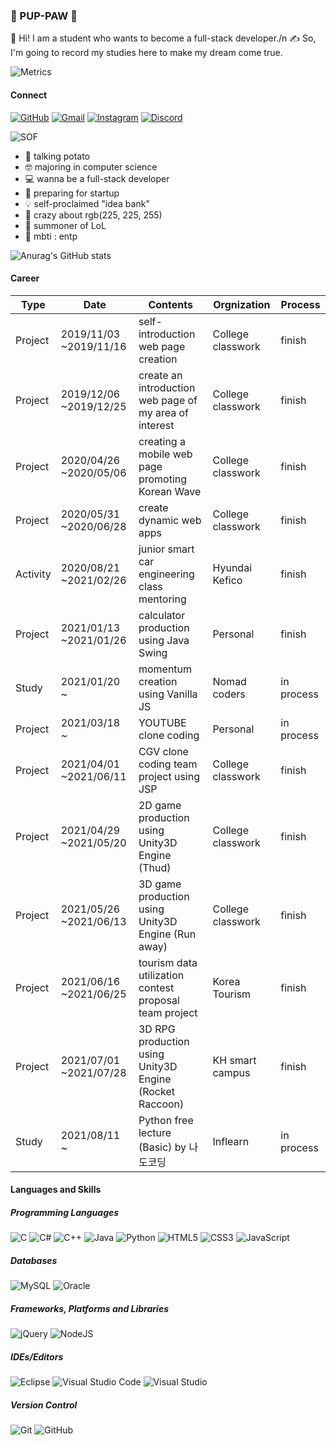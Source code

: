 ### 🐾 PUP-PAW 🐾

👋 Hi! I am a student who wants to become a full-stack developer./n
✍️ So, I'm going to record my studies here to make my dream come true.

![Metrics](https://metrics.lecoq.io/pup-paw?template=classic&base.repositories=0&languages=1&languages.ignored=c%2Cc%2B%2B%2Cjava&config.timezone=Asia%2FSeoul&config.animated=true)

#### Connect
[![GitHub](https://img.shields.io/badge/github-%23121011.svg?style=for-the-badge&logo=github&logoColor=white&link=https://github.com/pup-paw)](https://github.com/pup-paw) [![Gmail](https://img.shields.io/badge/Gmail-D14836?style=for-the-badge&logo=gmail&logoColor=white&link=mailto:wldusdl0310@gmail.com)](mailto:wldusdl0310@gmail.com) [![Instagram](https://img.shields.io/badge/J._.Y99-%23E4405F.svg?style=for-the-badge&logo=Instagram&logoColor=white&link=https://instagram.com/_u/j._.y99)](https://instagram.com/_u/j._.y99) [![Discord](https://img.shields.io/badge/GRR99/1717-%237289DA.svg?style=for-the-badge&logo=discord&logoColor=white&link=https://discord.com/channels/@me)](https://discord.com/channels/@me)

![SOF](https://stackoverflow.com/users/flair/14706139.png?theme=Dark)

- 🥔 talking potato
- 🤓 majoring in computer science
- 💻 wanna be a full-stack developer
- 🐥 preparing for startup
- 💡 self-proclaimed "idea bank"
- 💜 crazy about rgb(225, 225, 255)
- 👾 summoner of LoL
- 🤪 mbti : entp

![Anurag's GitHub stats](https://github-readme-stats.vercel.app/api?username=pup-paw&show_icons=true&theme=tokyonight)

#### Career
| Type     | Date                   | Contents                                                | Orgnization       | Process    |
|----------|------------------------|---------------------------------------------------------|-------------------|------------|
| Project  | 2019/11/03 ~2019/11/16 | self-introduction web page creation                     | College classwork | finish     |
| Project  | 2019/12/06 ~2019/12/25 | create an introduction web page of my area of interest  | College classwork | finish     |
| Project  | 2020/04/26 ~2020/05/06 | creating a mobile web page promoting Korean Wave        | College classwork | finish     |
| Project  | 2020/05/31 ~2020/06/28 | create dynamic web apps                                 | College classwork | finish     |
| Activity | 2020/08/21 ~2021/02/26 | junior smart car engineering class mentoring            | Hyundai Kefico    | finish     |
| Project  | 2021/01/13 ~2021/01/26 | calculator production using Java Swing                  | Personal          | finish     |
| Study    | 2021/01/20 ~           | momentum creation using Vanilla JS                      | Nomad coders      | in process |
| Project  | 2021/03/18 ~           | YOUTUBE clone coding                                    | Personal          | in process |
| Project  | 2021/04/01 ~2021/06/11 | CGV clone coding team project using JSP                 | College classwork | finish     |
| Project  | 2021/04/29 ~2021/05/20 | 2D game production using Unity3D Engine (Thud)          | College classwork | finish     |
| Project  | 2021/05/26 ~2021/06/13 | 3D game production using Unity3D Engine (Run away)      | College classwork | finish     |
| Project  | 2021/06/16 ~2021/06/25 | tourism data utilization contest proposal team project  | Korea Tourism     | finish     |
| Project  | 2021/07/01 ~2021/07/28 | 3D RPG production using Unity3D Engine (Rocket Raccoon) | KH smart campus   | finish     |
| Study    | 2021/08/11 ~           | Python free lecture (Basic) by 나도코딩                 | Inflearn          | in process |

#### Languages and Skills
##### Programming Languages
![C](https://img.shields.io/badge/c-%2300599C.svg?style=for-the-badge&logo=c&logoColor=white) ![C#](https://img.shields.io/badge/c%23-%23239120.svg?style=for-the-badge&logo=c-sharp&logoColor=white) ![C++](https://img.shields.io/badge/c++-%2300599C.svg?style=for-the-badge&logo=c%2B%2B&logoColor=white) ![Java](https://img.shields.io/badge/java-%23ED8B00.svg?style=for-the-badge&logo=java&logoColor=white) ![Python](https://img.shields.io/badge/python-3670A0?style=for-the-badge&logo=python&logoColor=ffdd54)
![HTML5](https://img.shields.io/badge/html5-%23E34F26.svg?style=for-the-badge&logo=html5&logoColor=white) ![CSS3](https://img.shields.io/badge/css3-%231572B6.svg?style=for-the-badge&logo=css3&logoColor=white) ![JavaScript](https://img.shields.io/badge/javascript-%23323330.svg?style=for-the-badge&logo=javascript&logoColor=%23F7DF1E)

##### Databases
![MySQL](https://img.shields.io/badge/mysql-%230769AD.svg?style=for-the-badge&logo=mysql&logoColor=white) ![Oracle](https://img.shields.io/badge/oracle-%23F00000.svg?style=for-the-badge&logo=oracle&logoColor=white)

##### Frameworks, Platforms and Libraries
![jQuery](https://img.shields.io/badge/jquery-%230769AD.svg?style=for-the-badge&logo=jquery&logoColor=white) ![NodeJS](https://img.shields.io/badge/node.js-6DA55F?style=for-the-badge&logo=node.js&logoColor=white)

##### IDEs/Editors
![Eclipse](https://img.shields.io/badge/Eclipse-782a90.svg?style=for-the-badge&logo=Eclipse&logoColor=orange) ![Visual Studio Code](https://img.shields.io/badge/VisualStudioCode-0078d7.svg?style=for-the-badge&logo=visual-studio-code&logoColor=white) ![Visual Studio](https://img.shields.io/badge/VisualStudio-5C2D91.svg?style=for-the-badge&logo=visual-studio&logoColor=white)

##### Version Control
![Git](https://img.shields.io/badge/git-%23F05033.svg?style=for-the-badge&logo=git&logoColor=white) ![GitHub](https://img.shields.io/badge/github-%23121011.svg?style=for-the-badge&logo=github&logoColor=white)
<!--
**pup-paw/pup-paw** is a ✨ _special_ ✨ repository because its `README.md` (this file) appears on your GitHub profile.

Here are some ideas to get you started:

- 🔭 I’m currently working on ...
- 🌱 I’m currently learning ...
- 👯 I’m looking to collaborate on ...
- 🤔 I’m looking for help with ...
- 💬 Ask me about ...
- 📫 How to reach me: ...
- 😄 Pronouns: ...
- ⚡ Fun fact: ...
-->
